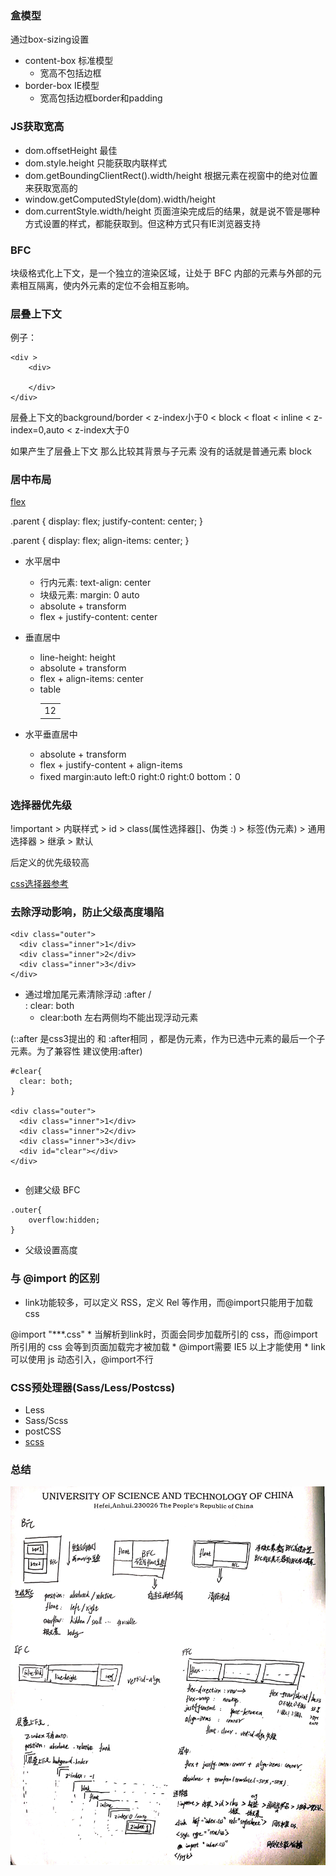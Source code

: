 ### 盒模型
通过box-sizing设置
* content-box 标准模型
    * 宽高不包括边框
* border-box  IE模型
    * 宽高包括边框border和padding

### JS获取宽高
* dom.offsetHeight 最佳
* dom.style.height 只能获取内联样式
* dom.getBoundingClientRect().width/height 根据元素在视窗中的绝对位置来获取宽高的
* window.getComputedStyle(dom).width/height
* dom.currentStyle.width/height  页面渲染完成后的结果，就是说不管是哪种方式设置的样式，都能获取到。但这种方式只有IE浏览器支持

### BFC 
块级格式化上下文，是一个独立的渲染区域，让处于 BFC 内部的元素与外部的元素相互隔离，使内外元素的定位不会相互影响。
[](https://www.cnblogs.com/lhb25/p/inside-block-formatting-ontext.html)
[](https://zhuanlan.zhihu.com/p/25321647)

### 层叠上下文
[](https://juejin.im/post/5b876f86518825431079ddd6)
[](https://juejin.im/post/5b876f86518825431079ddd6#heading-8)

例子：
```
<div >
    <div>

    </div>
</div>
```

层叠上下文的background/border < z-index小于0 < block < float < inline < z-index=0,auto < z-index大于0

如果产生了层叠上下文 那么比较其背景与子元素
没有的话就是普通元素 block

### 居中布局

[flex](https://www.zhangxinxu.com/wordpress/2018/10/display-flex-css3-css/)


.parent {
    display: flex;
    justify-content: center;
}

.parent {
    display: flex;
    align-items: center;
}


* 水平居中

    * 行内元素: text-align: center
    * 块级元素: margin: 0 auto
    * absolute + transform
    * flex + justify-content: center


* 垂直居中

    * line-height: height
    * absolute + transform
    * flex + align-items: center
    * table <table> <tr> <td>12 </td> </tr> </table>



* 水平垂直居中

    * absolute + transform
    * flex + justify-content + align-items
    * fixed margin:auto left:0 right:0 right:0 bottom：0


### 选择器优先级

!important > 内联样式 > id > class(属性选择器[]、伪类 :) > 标签(伪元素) > 通用选择器 > 继承 > 默认

后定义的优先级较高


[css选择器参考](./选择器.md)

### 去除浮动影响，防止父级高度塌陷
```
<div class="outer">
  <div class="inner">1</div>
  <div class="inner">2</div>
  <div class="inner">3</div>
</div>
```

* 通过增加尾元素清除浮动 :after / <br> : clear: both
    * clear:both 左右两侧均不能出现浮动元素

(::after 是css3提出的 和 :after相同 ，都是伪元素，作为已选中元素的最后一个子元素。为了兼容性 建议使用:after)
```
#clear{
  clear: both;
}

<div class="outer">
  <div class="inner">1</div>
  <div class="inner">2</div>
  <div class="inner">3</div>
  <div id="clear"></div>
</div>

```

```

```

* 创建父级 BFC 

```
.outer{
    overflow:hidden;
}
```
* 父级设置高度


### <link> 与 @import 的区别
* link功能较多，可以定义 RSS，定义 Rel 等作用，而@import只能用于加载 css
<link rel="stylesheet" href="****.css" type="text/css">
@import "***.css"
* 当解析到link时，页面会同步加载所引的 css，而@import所引用的 css 会等到页面加载完才被加载
* @import需要 IE5 以上才能使用
* link可以使用 js 动态引入，@import不行

### CSS预处理器(Sass/Less/Postcss)
* Less
* Sass/Scss
* postCSS
* [scss](https://www.jianshu.com/p/a99764ff3c41)

### 总结
![css](img/css.jpg)
